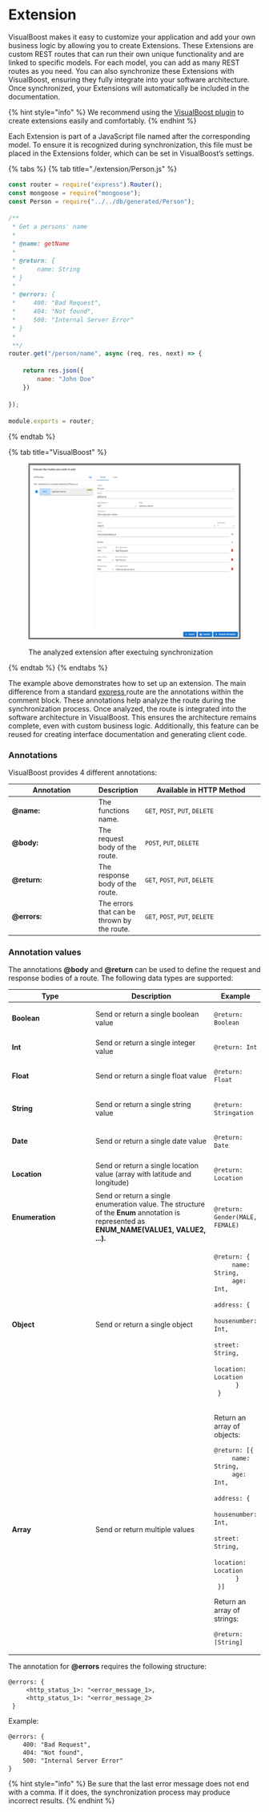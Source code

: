 # Extension

VisualBoost makes it easy to customize your application and add your own business logic by allowing you to create Extensions. These Extensions are custom REST routes that can run their own unique functionality and are linked to specific models. For each model, you can add as many REST routes as you need. You can also synchronize these Extensions with VisualBoost, ensuring they fully integrate into your software architecture. Once synchronized, your Extensions will automatically be included in the documentation.&#x20;

{% hint style="info" %}
We recommend using the [VisualBoost plugin](../../../plugin/extensions.md) to create extensions easily and comfortably.
{% endhint %}

Each Extension is part of a JavaScript file named after the corresponding model. To ensure it is recognized during synchronization, this file must be placed in the Extensions folder, which can be set in VisualBoost’s settings.&#x20;

{% tabs %}
{% tab title="./extension/Person.js" %}
```javascript
const router = require("express").Router();
const mongoose = require("mongoose");
const Person = require("../../db/generated/Person");

/**
 * Get a persons' name
 *
 * @name: getName
 *
 * @return: {
 *      name: String
 * }
 *
 * @errors: {
 *     400: "Bad Request",
 *     404: "Not found",
 *     500: "Internal Server Error"
 * }
 *
 **/
router.get("/person/name", async (req, res, next) => {

    return res.json({
        name: "John Doe"
    })

});

module.exports = router;
```
{% endtab %}

{% tab title="VisualBoost" %}
<figure><img src="../../../.gitbook/assets/image.png" alt=""><figcaption><p>The analyzed extension after exectuing synchronization</p></figcaption></figure>
{% endtab %}
{% endtabs %}

The example above demonstrates how to set up an extension. The main difference from a standard [express ](https://expressjs.com)route are the annotations within the comment block. These annotations help analyze the route during the synchronization process. Once analyzed, the route is integrated into the software architecture in VisualBoost. This ensures the architecture remains complete, even with custom business logic. Additionally, this feature can be reused for creating interface documentation and generating client code.

### Annotations

VisualBoost provides 4 different annotations:

<table><thead><tr><th width="175">Annotation</th><th>Description</th><th width="255">Available in HTTP Method</th></tr></thead><tbody><tr><td><strong>@name:</strong></td><td>The functions name.</td><td><code>GET</code>, <code>POST</code>, <code>PUT</code>, <code>DELETE</code></td></tr><tr><td><strong>@body:</strong></td><td>The request body of the route.</td><td><code>POST</code>, <code>PUT</code>, <code>DELETE</code></td></tr><tr><td><strong>@return:</strong></td><td>The response body of the route.</td><td><code>GET</code>, <code>POST</code>, <code>PUT</code>, <code>DELETE</code></td></tr><tr><td><strong>@errors:</strong></td><td>The errors that can be thrown by the route.</td><td><code>GET</code>, <code>POST</code>, <code>PUT</code>, <code>DELETE</code></td></tr></tbody></table>



### Annotation values

The annotations **@body** and **@return** can be used to define the request and response bodies of a route. The following data types are supported:

<table><thead><tr><th width="175">Type</th><th width="245">Description</th><th>Example</th></tr></thead><tbody><tr><td><strong>Boolean</strong></td><td>Send or return a single boolean value</td><td><pre><code>@return: Boolean
</code></pre></td></tr><tr><td><strong>Int</strong></td><td>Send or return a single integer value</td><td><pre><code>@return: Int
</code></pre></td></tr><tr><td><strong>Float</strong></td><td>Send or return a single float value</td><td><pre><code>@return: Float
</code></pre></td></tr><tr><td><strong>String</strong></td><td>Send or return a single string value</td><td><pre><code>@return: Stringation
</code></pre></td></tr><tr><td><strong>Date</strong></td><td>Send or return a single date value</td><td><pre><code>@return: Date
</code></pre></td></tr><tr><td><strong>Location</strong></td><td>Send or return a single location value (array with latitude and longitude)</td><td><pre><code>@return: Location
</code></pre></td></tr><tr><td><strong>Enumeration</strong></td><td>Send or return a single enumeration value. The structure of the <strong>Enum</strong> annotation is represented as <strong>ENUM_NAME(VALUE1, VALUE2, ...).</strong></td><td><pre><code>@return: Gender(MALE, FEMALE)
</code></pre></td></tr><tr><td><strong>Object</strong></td><td>Send or return a single object </td><td><pre class="language-json"><code class="lang-json">@return: {
     name: String,
     age: Int,
     address: {
         housenumber: Int,
         street: String,
         location: Location
      }
 }
</code></pre></td></tr><tr><td><strong>Array</strong></td><td>Send or return multiple values</td><td><p>Return an array of objects:</p><pre><code>@return: [{
     name: String,
     age: Int,
     address: {
         housenumber: Int,
         street: String,
         location: Location
      }
 }]
</code></pre><p></p><p>Return an array of strings:</p><pre><code>@return: [String]
</code></pre></td></tr></tbody></table>



The annotation for **@errors** requires the following structure:

```
@errors: {
     <http_status_1>: "<error_message_1>,
     <http_status_1>: "<error_message_2>
 }
```

Example:

```
@errors: {
    400: "Bad Request",
    404: "Not found",
    500: "Internal Server Error"
}
```

{% hint style="info" %}
Be sure that the last error message does not end with a comma. If it does, the synchronization process may produce incorrect results.
{% endhint %}
